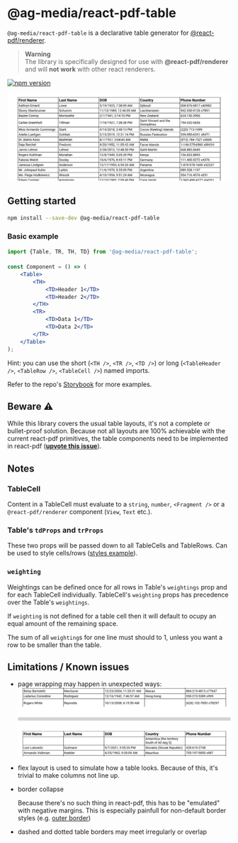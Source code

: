 # @ag-media/react-pdf-table

`@ag-media/react-pdf-table` is a declarative table generator for [@react-pdf/renderer](https://github.com/diegomura/react-pdf).

> **Warning** <br />
> The library is specifically designed for use with **@react-pdf/renderer** and will
> **not work** with other react renderers.

[![npm version](http://img.shields.io/npm/v/@ag-media/react-pdf-table.svg?style=flat)](https://npmjs.org/package/@ag-media/react-pdf-table "View this project on npm")

![example](.github/assets/readme-example.webp)

## Getting started

```bash
npm install --save-dev @ag-media/react-pdf-table
```

### Basic example

```jsx
import {Table, TR, TH, TD} from '@ag-media/react-pdf-table';

const Component = () => (
    <Table>
        <TH>
            <TD>Header 1</TD>
            <TD>Header 2</TD>
        </TH>
        <TR>
            <TD>Data 1</TD>
            <TD>Data 2</TD>
        </TR>
    </Table>
);
```

Hint: you can use the short (`<TH />`, `<TR />`, `<TD />`) or
long (`<TableHeader />`, `<TableRow />`, `<TableCell />`) named imports.

Refer to the repo's [Storybook](https://ag-media.github.io/react-pdf-table) for more examples.

## Beware ⚠

While this library covers the usual table layouts, it's not a complete or
bullet-proof solution. Because not all layouts are 100% achievable with the
current react-pdf primitives, the table components need to be implemented in
react-pdf (**[upvote this issue](https://github.com/diegomura/react-pdf/issues/2343)**).

## Notes

### TableCell

Content in a TableCell must evaluate to a `string`, `number`, `<Fragment />`
or a `@react-pdf/renderer` component (`View`, `Text` etc.).

### Table's `tdProps` and `trProps`

These two props will be passed down to all TableCells and TableRows. Can be
used to style cells/rows ([styles example](https://github.com/ag-media/react-pdf-table/blob/master/stories/styles.stories.tsx)).

### `weighting`

Weightings can be defined once for all rows in Table's `weightings` prop
and for each TableCell individually. TableCell's `weighting` props has precedence
over the Table's `weightings`.

If `weighting` is not defined for a table cell then it will default to ocupy
an equal amount of the remaining space.

The sum of all `weighting`s for one line must should to 1, unless you want
a row to be smaller than the table.

## Limitations / Known issues

- page wrapping may happen in unexpected ways:
    ![example](.github/assets/broken-page-wrap.webp)
- flex layout is used to simulate how a table looks. Because of this, it's
    trivial to make columns not line up.
- border collapse

    Because there's no such thing in react-pdf, this has to be "emulated"
    with negative margins. This is especially painfull for non-default
    border styles (e.g. [outer border](https://github.com/ag-media/react-pdf-table/blob/master/stories/borderStyles/outer.stories.tsx))
- dashed and dotted table borders may meet irregularly or overlap
